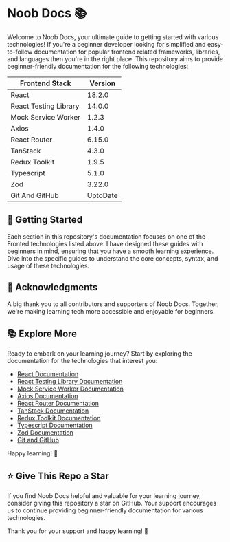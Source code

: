 # Noob Docs 📚

Welcome to Noob Docs, your ultimate guide to getting started with various technologies! If you're a beginner developer looking for simplified and easy-to-follow documentation for popular frontend related frameworks, libraries, and languages then you're in the right place. This repository aims to provide beginner-friendly documentation for the following technologies:

| Frontend Stack        | Version  |
| --------------------- | -------- |
| React                 | 18.2.0   |
| React Testing Library | 14.0.0   |
| Mock Service Worker   | 1.2.3    |
| Axios                 | 1.4.0    |
| React Router          | 6.15.0   |
| TanStack              | 4.3.0    |
| Redux Toolkit         | 1.9.5    |
| Typescript            | 5.1.0    |
| Zod                   | 3.22.0   |
| Git And GitHub        | UptoDate |

## 🚀 Getting Started

Each section in this repository's documentation focuses on one of the Fronted technologies listed above. I have designed these guides with beginners in mind, ensuring that you have a smooth learning experience. Dive into the specific guides to understand the core concepts, syntax, and usage of these technologies.

## 🤝 Acknowledgments

A big thank you to all contributors and supporters of Noob Docs. Together, we're making learning tech more accessible and enjoyable for beginners.

## 📚 Explore More

Ready to embark on your learning journey? Start by exploring the documentation for the technologies that interest you:

- [React Documentation](React-Fundamentals.md)
- [React Testing Library Documentation](React-Testing-Library.md)
- [Mock Service Worker Documentation](Mock-Service-Worker.md)
- [Axios Documentation](Axios.md)
- [React Router Documentation](React-Routers.md)
- [TanStack Documentation](TanStack.md)
- [Redux Toolkit Documentation](Redux-Toolkit.md)
- [Typescript Documentation](Typescript-Basic.md)
- [Zod Documentation](Zod.md)
- [Git and GitHub](Git-GitHub.md)

Happy learning! 🎉

## ⭐ Give This Repo a Star

If you find Noob Docs helpful and valuable for your learning journey, consider giving this repository a star on GitHub. Your support encourages us to continue providing beginner-friendly documentation for various technologies.

Thank you for your support and happy learning! 🌟
